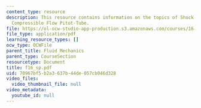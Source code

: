 ```yaml
---
content_type: resource
description: This resource contains information on the topics of Shock Losses and
  Compressible Flow Pitot-Tube.
file: https://ol-ocw-studio-app-production.s3.amazonaws.com/courses/16-01-unified-engineering-i-ii-iii-iv-fall-2005-spring-2006/70967bf5b2a3637b44de057cb046d328_f16_sp.pdf
file_type: application/pdf
learning_resource_types: []
ocw_type: OCWFile
parent_title: Fluid Mechanics
parent_type: CourseSection
resourcetype: Document
title: f16_sp.pdf
uid: 70967bf5-b2a3-637b-44de-057cb046d328
video_files:
  video_thumbnail_file: null
video_metadata:
  youtube_id: null
---
```

